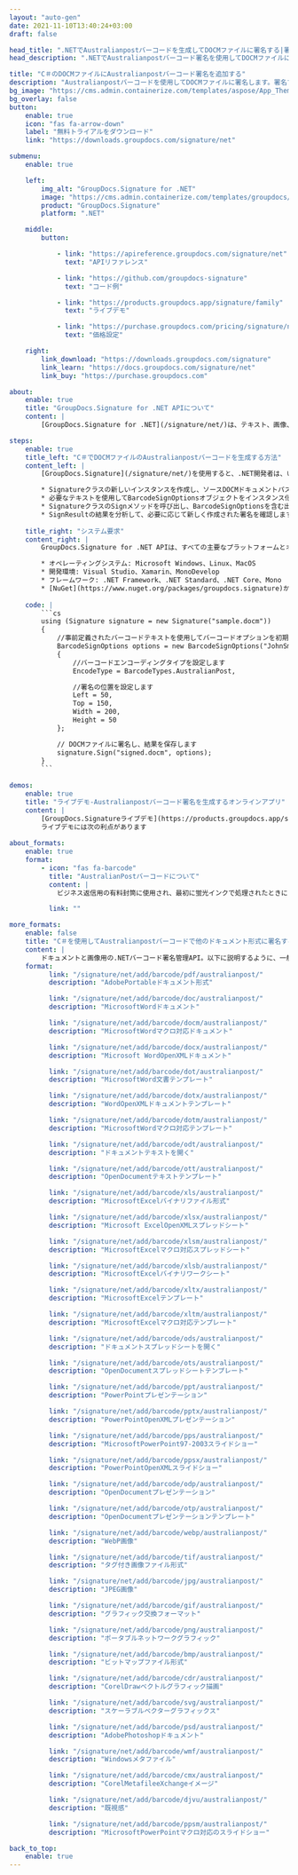 ```yaml
---
layout: "auto-gen"
date: 2021-11-10T13:40:24+03:00
draft: false

head_title: ".NETでAustralianpostバーコードを生成してDOCMファイルに署名する|署名文書"
head_description: ".NETでAustralianpostバーコード署名を使用してDOCMファイルに署名する-人気のあるビジネスドキュメントや画像ファイル形式にバーコードを追加する."

title: "C＃のDOCMファイルにAustralianpostバーコード署名を追加する"
description: "Australianpostバーコードを使用してDOCMファイルに署名します。署名プロパティを操作し、ニーズに合ったドキュメント内で高度な署名オプションを設定します."
bg_image: "https://cms.admin.containerize.com/templates/aspose/App_Themes/V3/images/bg/header1.png"
bg_overlay: false
button:
    enable: true
    icon: "fas fa-arrow-down"
    label: "無料トライアルをダウンロード"
    link: "https://downloads.groupdocs.com/signature/net"

submenu:
    enable: true

    left:
        img_alt: "GroupDocs.Signature for .NET"
        image: "https://cms.admin.containerize.com/templates/groupdocs/images/product-logos/90x90-noborder/groupdocs-signature-net.png"
        product: "GroupDocs.Signature"
        platform: ".NET"

    middle:
        button:

            - link: "https://apireference.groupdocs.com/signature/net"
              text: "APIリファレンス"

            - link: "https://github.com/groupdocs-signature"
              text: "コード例"

            - link: "https://products.groupdocs.app/signature/family"
              text: "ライブデモ"

            - link: "https://purchase.groupdocs.com/pricing/signature/net"
              text: "価格設定"

    right:
        link_download: "https://downloads.groupdocs.com/signature"
        link_learn: "https://docs.groupdocs.com/signature/net"
        link_buy: "https://purchase.groupdocs.com"

about:
    enable: true
    title: "GroupDocs.Signature for .NET APIについて"
    content: |
        [GroupDocs.Signature for .NET](/signature/net/)は、テキスト、画像、バーコード、スタンプ、フォームフィールド、QRコード、メタデータなどのさまざまな署名タイプを使用してデジタルドキュメントに電子署名するネイティブ.NETAPIです。ユーザーは、PDF、Microsoft Word、Excelワークシート、PowerPointプレゼンテーション、Adobe Photoshop、メタファイル、および画像ファイル形式内のデジタル署名を追加、編集、検証、削除、および検索でき、必要に応じて署名プロパティをカスタマイズするための追加サポートがあります。

steps:
    enable: true
    title_left: "C＃でDOCMファイルのAustralianpostバーコードを生成する方法"
    content_left: |
        [GroupDocs.Signature](/signature/net/)を使用すると、.NET開発者は、いくつかの簡単な手順を実行することで、アプリケーション内のDOCMファイルにAustralianpostバーコードを簡単に追加できます。

        * Signatureクラスの新しいインスタンスを作成し、ソースDOCMドキュメントパスをコンストラクターパラメーターとして渡します。
        * 必要なテキストを使用してBarcodeSignOptionsオブジェクトをインスタンス化し、EncodeTypeプロパティをAustralianPostに設定します。
        * SignatureクラスのSignメソッドを呼び出し、BarcodeSignOptionsを含む出力DOCMファイル名を渡します。
        * SignResultの結果を分析して、必要に応じて新しく作成された署名を確認します。
        
    title_right: "システム要求"
    content_right: |
        GroupDocs.Signature for .NET APIは、すべての主要なプラットフォームとオペレーティングシステムでサポートされています。以下のコードを実行する前に、システムに次の前提条件がインストールされていることを確認してください。

        * オペレーティングシステム: Microsoft Windows、Linux、MacOS
        * 開発環境: Visual Studio、Xamarin、MonoDevelop
        * フレームワーク: .NET Framework、.NET Standard、.NET Core、Mono
        * [NuGet](https://www.nuget.org/packages/groupdocs.signature)からGroupDocs.Signaturefor.NETの最新バージョンをダウンロードします
        
    code: |
        ```cs
        using (Signature signature = new Signature("sample.docm"))
        {
            //事前定義されたバーコードテキストを使用してバーコードオプションを初期化します
            BarcodeSignOptions options = new BarcodeSignOptions("JohnSmith")
            {
                //バーコードエンコーディングタイプを設定します
                EncodeType = BarcodeTypes.AustralianPost,

                //署名の位置を設定します
                Left = 50,
                Top = 150,
                Width = 200,
                Height = 50
            };

            // DOCMファイルに署名し、結果を保存します 
            signature.Sign("signed.docm", options);
        }
        ```
        
demos:
    enable: true
    title: "ライブデモ-Australianpostバーコード署名を生成するオンラインアプリ"
    content: |
        [GroupDocs.Signatureライブデモ](https://products.groupdocs.app/signature/family)サイトにアクセスして、AustralianpostバーコードをDOCMファイルに今すぐ追加してください。  
        ライブデモには次の利点があります
        
about_formats:
    enable: true
    format:
        - icon: "fas fa-barcode"
          title: "AustralianPostバーコードについて"
          content: |
            ビジネス返信用の有料封筒に使用され、最初に蛍光インクで処理されたときに自動仕分け機によって他の郵便物に適用されるオーストラリア郵便のバーコード 

          link: ""

more_formats:
    enable: false
    title: "C＃を使用してAustralianpostバーコードで他のドキュメント形式に署名する"
    content: |
        ドキュメントと画像用の.NETバーコード署名管理API。以下に説明するように、一般的なファイル形式のいくつかにバーコード署名を追加します。
    format: 
          link: "/signature/net/add/barcode/pdf/australianpost/"
          description: "AdobePortableドキュメント形式"

          link: "/signature/net/add/barcode/doc/australianpost/"
          description: "MicrosoftWordドキュメント"

          link: "/signature/net/add/barcode/docm/australianpost/"
          description: "MicrosoftWordマクロ対応ドキュメント"

          link: "/signature/net/add/barcode/docx/australianpost/"
          description: "Microsoft WordOpenXMLドキュメント"

          link: "/signature/net/add/barcode/dot/australianpost/"
          description: "MicrosoftWord文書テンプレート"

          link: "/signature/net/add/barcode/dotx/australianpost/"
          description: "WordOpenXMLドキュメントテンプレート"

          link: "/signature/net/add/barcode/dotm/australianpost/"
          description: "MicrosoftWordマクロ対応テンプレート"       

          link: "/signature/net/add/barcode/odt/australianpost/"
          description: "ドキュメントテキストを開く"

          link: "/signature/net/add/barcode/ott/australianpost/"
          description: "OpenDocumentテキストテンプレート"

          link: "/signature/net/add/barcode/xls/australianpost/"
          description: "MicrosoftExcelバイナリファイル形式"

          link: "/signature/net/add/barcode/xlsx/australianpost/"
          description: "Microsoft ExcelOpenXMLスプレッドシート"

          link: "/signature/net/add/barcode/xlsm/australianpost/"
          description: "MicrosoftExcelマクロ対応スプレッドシート"

          link: "/signature/net/add/barcode/xlsb/australianpost/"
          description: "MicrosoftExcelバイナリワークシート"

          link: "/signature/net/add/barcode/xltx/australianpost/"
          description: "MicrosoftExcelテンプレート"

          link: "/signature/net/add/barcode/xltm/australianpost/"
          description: "MicrosoftExcelマクロ対応テンプレート"

          link: "/signature/net/add/barcode/ods/australianpost/"
          description: "ドキュメントスプレッドシートを開く"

          link: "/signature/net/add/barcode/ots/australianpost/"
          description: "OpenDocumentスプレッドシートテンプレート"

          link: "/signature/net/add/barcode/ppt/australianpost/"
          description: "PowerPointプレゼンテーション"

          link: "/signature/net/add/barcode/pptx/australianpost/"
          description: "PowerPointOpenXMLプレゼンテーション"

          link: "/signature/net/add/barcode/pps/australianpost/"
          description: "MicrosoftPowerPoint97-2003スライドショー"

          link: "/signature/net/add/barcode/ppsx/australianpost/"
          description: "PowerPointOpenXMLスライドショー"                              

          link: "/signature/net/add/barcode/odp/australianpost/"
          description: "OpenDocumentプレゼンテーション"

          link: "/signature/net/add/barcode/otp/australianpost/"
          description: "OpenDocumentプレゼンテーションテンプレート"

          link: "/signature/net/add/barcode/webp/australianpost/"
          description: "WebP画像"

          link: "/signature/net/add/barcode/tif/australianpost/"
          description: "タグ付き画像ファイル形式"

          link: "/signature/net/add/barcode/jpg/australianpost/"
          description: "JPEG画像"

          link: "/signature/net/add/barcode/gif/australianpost/"
          description: "グラフィック交換フォーマット"

          link: "/signature/net/add/barcode/png/australianpost/"
          description: "ポータブルネットワークグラフィック"

          link: "/signature/net/add/barcode/bmp/australianpost/"
          description: "ビットマップファイル形式"

          link: "/signature/net/add/barcode/cdr/australianpost/"
          description: "CorelDrawベクトルグラフィック描画"

          link: "/signature/net/add/barcode/svg/australianpost/"
          description: "スケーラブルベクターグラフィックス"

          link: "/signature/net/add/barcode/psd/australianpost/"
          description: "AdobePhotoshopドキュメント"

          link: "/signature/net/add/barcode/wmf/australianpost/"
          description: "Windowsメタファイル"        

          link: "/signature/net/add/barcode/cmx/australianpost/"
          description: "CorelMetafileeXchangeイメージ"

          link: "/signature/net/add/barcode/djvu/australianpost/"
          description: "既視感"

          link: "/signature/net/add/barcode/ppsm/australianpost/"
          description: "MicrosoftPowerPointマクロ対応のスライドショー"

back_to_top:
    enable: true
---
```

